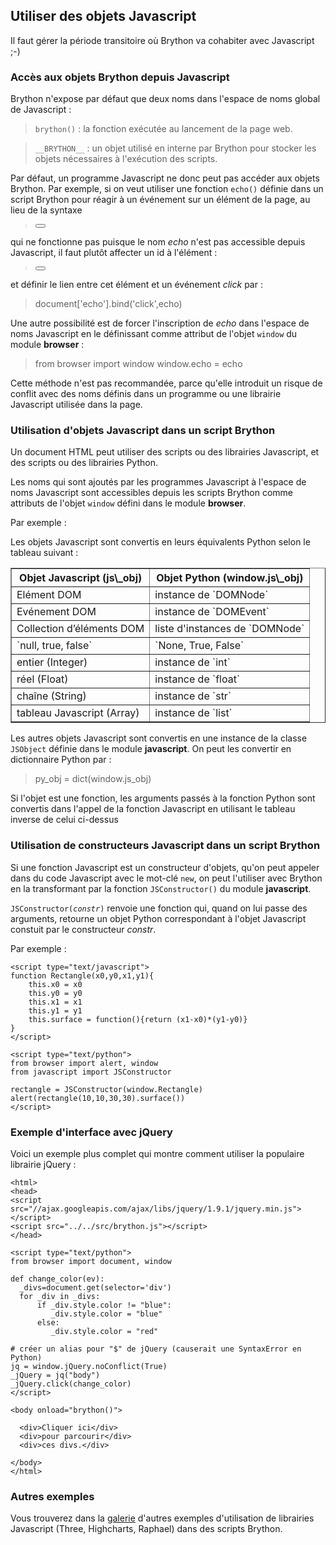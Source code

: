 Utiliser des objets Javascript
------------------------------

Il faut gérer la période transitoire où Brython va cohabiter avec Javascript 
;-)

### Accès aux objets Brython depuis Javascript

Brython n'expose par défaut que deux noms dans l'espace de noms global de 
Javascript :

> `brython()` : la fonction exécutée au lancement de la page web.

> `__BRYTHON__` : un objet utilisé en interne par Brython pour stocker les 
> objets nécessaires à l'exécution des scripts.

Par défaut, un programme Javascript ne donc peut pas accéder aux objets 
Brython. Par exemple, si on veut utiliser une fonction `echo()` définie dans 
un script Brython pour réagir à un événement sur un élément de la page, au lieu
 de la syntaxe

>    <button onclick="echo()">

qui ne fonctionne pas puisque le nom _echo_ n'est pas accessible depuis 
Javascript, il faut plutôt affecter un id à l'élément :

>    <button id="echo">

et définir le lien entre cet élément et un événement _click_ par :

>    document['echo'].bind('click',echo)

Une autre possibilité est de forcer l'inscription de _echo_ dans l'espace de 
noms Javascript en le définissant comme attribut de l'objet `window` du module 
**browser** :

>    from browser import window
>    window.echo = echo

Cette méthode n'est pas recommandée, parce qu'elle introduit un risque de 
conflit avec des noms définis dans un programme ou une librairie Javascript 
utilisée dans la page.

### Utilisation d'objets Javascript dans un script Brython

Un document HTML peut utiliser des scripts ou des librairies Javascript, et 
des scripts ou des librairies Python.

Les noms qui sont ajoutés par les programmes Javascript à l'espace de noms 
Javascript sont accessibles depuis les scripts Brython comme attributs de 
l'objet `window` défini dans le module **browser**.

Par exemple :

>    <script type="text/javascript">
>    circle = {surface:function(r){return 3.14*r*r}}
>    </script>
>
>    <script type="text/python">
>    from browser import document, window
>
>    document['result'].value = window.circle.surface(10)
>    </script>

Les objets Javascript sont convertis en leurs équivalents Python selon le 
tableau suivant :

<table border='1' cellpadding=3>

<tr><th>Objet Javascript (js\_obj)</th><th>Objet Python (window.js\_obj)</th>
</tr>
<tr><td>Elément DOM</td><td>instance de `DOMNode`</td></tr>
<tr><td>Evénement DOM</td><td>instance de `DOMEvent`</td></tr>
<tr><td>Collection d’éléments DOM</td><td>liste d'instances de `DOMNode`</td>
</tr>
<tr><td>`null, true, false`</td><td>`None, True, False`</td></tr>
<tr><td>entier (Integer)</td><td>instance de `int`</td></tr>
<tr><td>réel (Float)</td><td>instance de `float`</td></tr>
<tr><td>chaîne (String)</td><td>instance de `str`</td></tr>
<tr><td>tableau Javascript (Array)</td><td>instance de `list`</td></tr>
</table>

Les autres objets Javascript sont convertis en une instance de la classe 
`JSObject` définie dans le module **javascript**. On peut les convertir
en dictionnaire Python par :

>    py_obj = dict(window.js_obj)

Si l'objet est une fonction, les arguments passés à la fonction Python sont 
convertis dans l'appel de la fonction Javascript en utilisant le tableau 
inverse de celui ci-dessus


### Utilisation de constructeurs Javascript dans un script Brython

Si une fonction Javascript est un constructeur d'objets, qu'on peut appeler 
dans du code Javascript avec le mot-clé `new`, on peut l'utiliser avec Brython 
en la transformant par la fonction `JSConstructor()` du module **javascript**.

<code>JSConstructor(_constr_)</code> renvoie une fonction qui, quand on lui 
passe des arguments, retourne un objet Python correspondant à l'objet 
Javascript constuit par le constructeur *constr*.

Par exemple :

    <script type="text/javascript">
    function Rectangle(x0,y0,x1,y1){
        this.x0 = x0
        this.y0 = y0
        this.x1 = x1
        this.y1 = y1
        this.surface = function(){return (x1-x0)*(y1-y0)}
    }
    </script>
    
    <script type="text/python">
    from browser import alert, window
    from javascript import JSConstructor

    rectangle = JSConstructor(window.Rectangle)
    alert(rectangle(10,10,30,30).surface())
    </script>

### Exemple d'interface avec jQuery

Voici un exemple plus complet qui montre comment utiliser la populaire 
librairie jQuery :

    <html>
    <head>
    <script src="//ajax.googleapis.com/ajax/libs/jquery/1.9.1/jquery.min.js">
    </script>
    <script src="../../src/brython.js"></script>
    </head>
    
    <script type="text/python">
    from browser import document, window
    
    def change_color(ev):
      _divs=document.get(selector='div')
      for _div in _divs:
          if _div.style.color != "blue":
             _div.style.color = "blue"
          else:
             _div.style.color = "red"
    
    # créer un alias pour "$" de jQuery (causerait une SyntaxError en Python)
    jq = window.jQuery.noConflict(True)
    _jQuery = jq("body")
    _jQuery.click(change_color)    
    </script>
    
    <body onload="brython()">

      <div>Cliquer ici</div>
      <div>pour parcourir</div>
      <div>ces divs.</div>
     
    </body>
    </html>
    
### Autres exemples

Vous trouverez dans la [galerie](../../gallery/gallery_fr.html) d'autres 
exemples d'utilisation de librairies Javascript (Three, Highcharts, Raphael) 
dans des scripts Brython.
